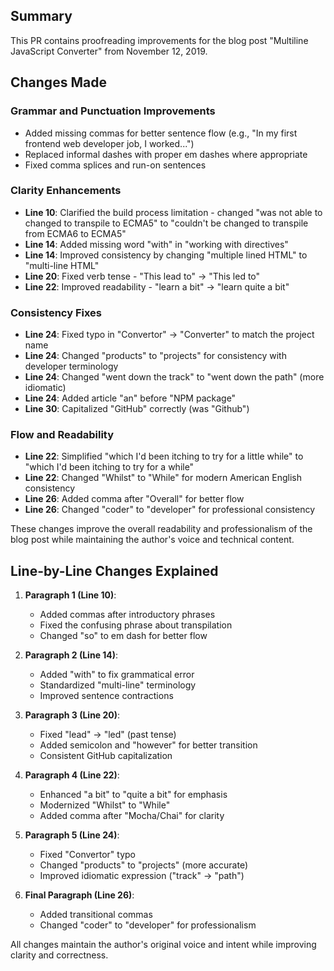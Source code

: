 ## Summary
This PR contains proofreading improvements for the blog post "Multiline JavaScript Converter" from November 12, 2019.

## Changes Made

### Grammar and Punctuation Improvements
- Added missing commas for better sentence flow (e.g., "In my first frontend web developer job, I worked...")
- Replaced informal dashes with proper em dashes where appropriate
- Fixed comma splices and run-on sentences

### Clarity Enhancements
- **Line 10**: Clarified the build process limitation - changed "was not able to changed to transpile to ECMA5" to "couldn't be changed to transpile from ECMA6 to ECMA5"
- **Line 14**: Added missing word "with" in "working with directives"
- **Line 14**: Improved consistency by changing "multiple lined HTML" to "multi-line HTML" 
- **Line 20**: Fixed verb tense - "This lead to" → "This led to"
- **Line 22**: Improved readability - "learn a bit" → "learn quite a bit"

### Consistency Fixes
- **Line 24**: Fixed typo in "Convertor" → "Converter" to match the project name
- **Line 24**: Changed "products" to "projects" for consistency with developer terminology
- **Line 24**: Changed "went down the track" to "went down the path" (more idiomatic)
- **Line 24**: Added article "an" before "NPM package"
- **Line 30**: Capitalized "GitHub" correctly (was "Github")

### Flow and Readability
- **Line 22**: Simplified "which I'd been itching to try for a little while" to "which I'd been itching to try for a while"
- **Line 22**: Changed "Whilst" to "While" for modern American English consistency
- **Line 26**: Added comma after "Overall" for better flow
- **Line 26**: Changed "coder" to "developer" for professional consistency

These changes improve the overall readability and professionalism of the blog post while maintaining the author's voice and technical content.

## Line-by-Line Changes Explained

1. **Paragraph 1 (Line 10)**:
   - Added commas after introductory phrases
   - Fixed the confusing phrase about transpilation
   - Changed "so" to em dash for better flow

2. **Paragraph 2 (Line 14)**:
   - Added "with" to fix grammatical error
   - Standardized "multi-line" terminology
   - Improved sentence contractions

3. **Paragraph 3 (Line 20)**:
   - Fixed "lead" → "led" (past tense)
   - Added semicolon and "however" for better transition
   - Consistent GitHub capitalization

4. **Paragraph 4 (Line 22)**:
   - Enhanced "a bit" to "quite a bit" for emphasis
   - Modernized "Whilst" to "While"
   - Added comma after "Mocha/Chai" for clarity

5. **Paragraph 5 (Line 24)**:
   - Fixed "Convertor" typo
   - Changed "products" to "projects" (more accurate)
   - Improved idiomatic expression ("track" → "path")

6. **Final Paragraph (Line 26)**:
   - Added transitional commas
   - Changed "coder" to "developer" for professionalism

All changes maintain the author's original voice and intent while improving clarity and correctness.